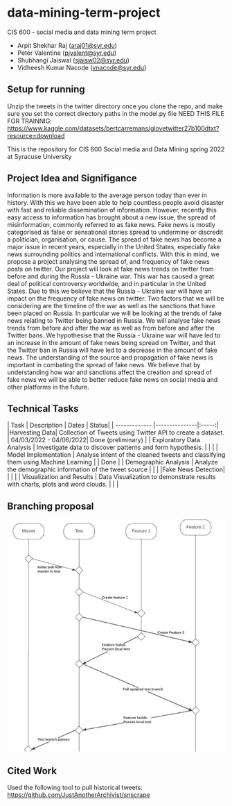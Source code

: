 # data-mining-term-project
CIS 600 - social media and data mining term project

* Arpit Shekhar Raj (araj01@syr.edu)
* Peter Valentine (pjvalent@syr.edu)
* Shubhangi Jaiswal (sjaisw02@syr.edu)
* Vidheesh Kumar Nacode (vnacode@syr.edu)

Setup for running 
-----
Unzip the tweets in the twitter directory once you clone the repo, and make sure you set the correct directory paths in the model.py file
NEED THIS FILE FOR TRAINNIG: https://www.kaggle.com/datasets/bertcarremans/glovetwitter27b100dtxt?resource=download


This is the repository for CIS 600 Social media and Data Mining spring 2022 at Syracuse University

Project Idea and Signifigance
-----
Information is more available to the average person today than ever in history. With this we have been able to help countless people avoid disaster with fast and reliable dissemination of information. However, recently this easy access to information has brought about a new issue, the spread of misinformation, commonly referred to as fake news. Fake news is mostly categorised as false or sensational stories spread to undermine or discredit a politician, organisation, or cause. The spread of fake news has become a major issue in recent years, especially in the United States, especially fake news surrounding politics and international conflicts. With this in mind, we propose a project analysing the spread of, and frequency of fake news posts on twitter. Our project will look at fake news trends on twitter from before and during the Russia - Ukraine war. This war has caused a great deal of political controversy worldwide, and in particular in the United States. Due to this we believe that the Russia - Ukraine war will have an impact on the frequency of fake news on twitter. Two factors that we will be considering are the timeline of the war as well as the sanctions that have been placed on Russia. In particular we will be looking at the trends of fake news relating to Twitter being banned in Russia. We will analyse fake news trends from before and after the war as well as from before and after the Twitter bans. We hypothesise that the Russia - Ukraine war will have led to an increase in the amount of fake news being spread on Twitter, and that the Twitter ban in Russia will have led to a decrease in the amount of fake news. The understanding of the source and propagation of fake news is important in combating the spread of fake news. We believe that by understanding how war and sanctions affect the creation and spread of fake news we will be able to better reduce fake news on social media and other platforms in the future. 

Technical Tasks
-----
| Task          | Description   | Dates | Status|
| ------------- |---------------|:-----:|
|Harvesting Data| Collection of Tweets using Twitter API to create a dataset. | 04/03/2022 - 04/06/2022| Done (preliminary) |
| Exploratory Data Analysis | Investigate data to discover patterns and form hypothesis. | | |
| Model Implementation | Analyse intent of the cleaned tweets and classifying them using Machine Learning | | Done |
| Demographic Analysis | Analyze the demographic information of the tweet source | | |
|Fake News Detection| | | |
| Visualization and Results | Data Visualization to demonstrate results with charts, plots and word clouds. | | |

Branching proposal
----- 
![alt text](https://github.com/pjvalent/data-mining-term-project/blob/main/branching%20proposal.JPG "Logo Title Text 1")

Cited Work
-----
Used the following tool to pull historical tweets:
https://github.com/JustAnotherArchivist/snscrape
